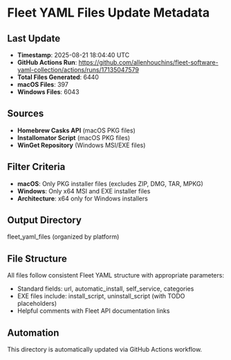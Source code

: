 # Fleet YAML Files Update Metadata

## Last Update
- **Timestamp**: 2025-08-21 18:04:40 UTC
- **GitHub Actions Run**: https://github.com/allenhouchins/fleet-software-yaml-collection/actions/runs/17135047579
- **Total Files Generated**: 6440
- **macOS Files**: 397
- **Windows Files**: 6043

## Sources
- **Homebrew Casks API** (macOS PKG files)
- **Installomator Script** (macOS PKG files)
- **WinGet Repository** (Windows MSI/EXE files)

## Filter Criteria
- **macOS**: Only PKG installer files (excludes ZIP, DMG, TAR, MPKG)
- **Windows**: Only x64 MSI and EXE installer files
- **Architecture**: x64 only for Windows installers

## Output Directory
fleet_yaml_files (organized by platform)

## File Structure
All files follow consistent Fleet YAML structure with appropriate parameters:
- Standard fields: url, automatic_install, self_service, categories
- EXE files include: install_script, uninstall_script (with TODO placeholders)
- Helpful comments with Fleet API documentation links

## Automation
This directory is automatically updated via GitHub Actions workflow.
